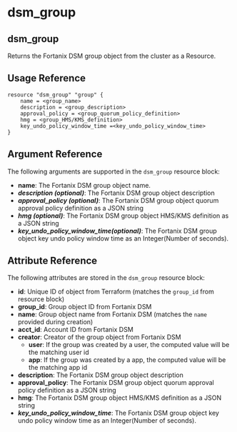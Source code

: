 # dsm\_group

## dsm\_group

Returns the Fortanix DSM group object from the cluster as a Resource.

## Usage Reference

```
resource "dsm_group" "group" {
    name = <group_name>
    description = <group_description>
    approval_policy = <group_quorum_policy_definition>
    hmg = <group_HMS/KMS_definition>
    key_undo_policy_window_time =<key_undo_policy_window_time>
}
```

## Argument Reference

The following arguments are supported in the `dsm_group` resource block:

* **name**: The Fortanix DSM group object name.
* _**description (optional)**_: The Fortanix DSM group object description
* _**approval_policy (optional)**_: The Fortanix DSM group object quorum approval policy definition as a JSON string
* _**hmg (optional)**_: The Fortanix DSM group object HMS/KMS definition as a JSON string
* _**key_undo_policy_window_time(optional)**_: The Fortanix DSM group object key undo policy window time as an Integer(Number of seconds).

## Attribute Reference

The following attributes are stored in the `dsm_group` resource block:

* **id**: Unique ID of object from Terraform (matches the `group_id` from resource block)
* **group\_id**: Group object ID from Fortanix DSM
* **name**: Group object name from Fortanix DSM (matches the `name` provided during creation)
* **acct\_id**: Account ID from Fortanix DSM
* **creator**: Creator of the group object from Fortanix DSM
  * **user**: If the group was created by a user, the computed value will be the matching user id
  * **app**: If the group was created by a app, the computed value will be the matching app id
* **description**: The Fortanix DSM group object description
* **approval_policy**: The Fortanix DSM group object quorum approval policy definition as a JSON string
* **hmg**: The Fortanix DSM group object HMS/KMS definition as a JSON string
* _**key_undo_policy_window_time**_: The Fortanix DSM group object key undo policy window time as an Integer(Number of seconds).

